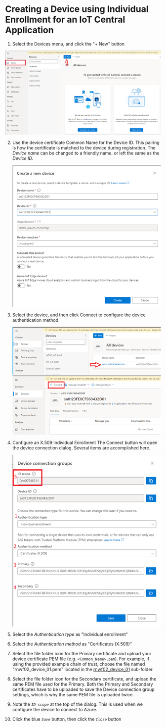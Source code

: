 # Creating a Device using Individual Enrollment for an IoT Central Application

1. Select the Devices menu, and click the "+ New" button
<img src="./media/CreateNewDeviceButton.png" alt="A screenshot of a new Device button" />

2. Use the device certificate Common Name for the Device ID. This pairing is how the certificate is matched to the device during registration. The *Device name* can be changed to a friendly name, or left the same as the *Device ID*.

    <img src="./media/CreateNewDevice.png" alt="A screenshot of a new Device Dialog" width = 550/>

3. Select the device, and then click Connect to configure the device authentication method

    <img src="./media/SelectDevice.png" alt="A screenshot device selection" width = 700/>
    <img src="./media/ConnectButton.png" alt="A screenshot Connect Button" width = 600/>

4. Configure an X.509 Individual Enrollment
The Connect button will open the device connection dialog.  Several items are accomplished here.

    <img src="./media/DeviceConnectionDialog.png" alt="A screenshot Connect Button" width = 600/>

5. Select the *Authentication type* as "Individual enrollment"

6. Select the *Authentication method* as "Certificates (X.509)"

7. Select the file folder icon for the Primary certificate and upload your device certificate PEM file (e.g. `<Common_Name>.pem`). For example, if using the provided example chain of trust, choose the file named "rnwf02_device_01.pem" located in the [rnwf02_device_01](./cert-chain-gen-scripts/devcerts/rnwf02_device_01/) sub-folder.

8. Select the file folder icon for the Secondary certificate, and upload the same PEM file used for the Primary. Both the Primary and Secondary certificates have to be uploaded to save the Device connection group settings, which is why the same PEM file is uploaded twice.

9. Note the *`ID scope`* at the top of the dialog.  This is used when we configure the device to connect to Azure.

10. Click the blue *`Save`* button, then click the *`Close`* button